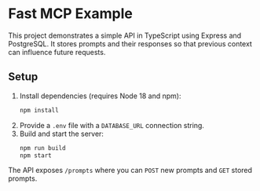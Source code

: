 # Fast MCP Example

This project demonstrates a simple API in TypeScript using Express and PostgreSQL. It stores prompts and their responses so that previous context can influence future requests.

## Setup
1. Install dependencies (requires Node 18 and npm):
   ```bash
   npm install
   ```
2. Provide a `.env` file with a `DATABASE_URL` connection string.
3. Build and start the server:
   ```bash
   npm run build
   npm start
   ```

The API exposes `/prompts` where you can `POST` new prompts and `GET` stored prompts.
